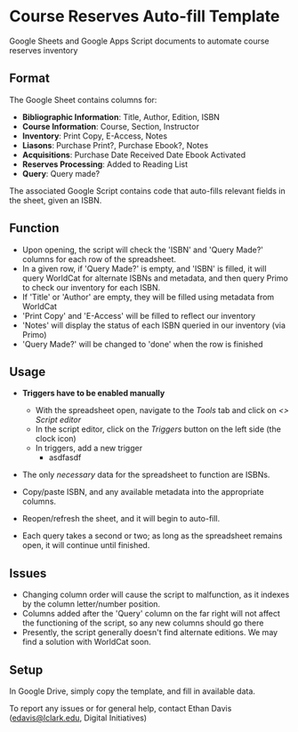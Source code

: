 # Course Reserves Auto-fill Template
Google Sheets and Google Apps Script documents to automate course reserves inventory


## Format
The Google Sheet contains columns for:
  * **Bibliographic Information**: Title, Author, Edition, ISBN
  * **Course Information**: Course, Section, Instructor
  * **Inventory**: Print Copy, E-Access, Notes
  * **Liasons**: Purchase Print?, Purchase Ebook?, Notes
  * **Acquisitions**: Purchase Date	Received Date	Ebook Activated
  * **Reserves Processing**: Added to Reading List
  * **Query**: Query made?

The associated Google Script contains code that auto-fills relevant fields in the sheet, given an ISBN.

## Function

* Upon opening, the script will check the 'ISBN' and 'Query Made?' columns for each row of the spreadsheet.
* In a given row, if 'Query Made?' is empty, and 'ISBN' is filled, it will query WorldCat for alternate ISBNs and metadata, and then query Primo to check our inventory for each ISBN.
* If 'Title' or 'Author' are empty, they will be filled using metadata from WorldCat
* 'Print Copy' and 'E-Access' will be filled to reflect our inventory
* 'Notes' will display the status of each ISBN queried in our inventory (via Primo)
* 'Query Made?' will be changed to 'done' when the row is finished


## Usage

* **Triggers have to be enabled manually**
  * With the spreadsheet open, navigate to the *Tools* tab and click on *<> Script editor*
  * In the script editor, click on the *Triggers* button on the left side (the clock icon)
  * In triggers, add a new trigger
    * asdfasdf 

* The only *necessary* data for the spreadsheet to function are ISBNs.
* Copy/paste ISBN, and any available metadata into the appropriate columns.
* Reopen/refresh the sheet, and it will begin to auto-fill.
* Each query takes a second or two; as long as the spreadsheet remains open, it will continue until finished.

## Issues

* Changing column order will cause the script to malfunction, as it indexes by the column letter/number position.
* Columns added after the 'Query' column on the far right will not affect the functioning of the script, so any new columns should go there
* Presently, the script generally doesn't find alternate editions. We may find a solution with WorldCat soon.

## Setup

In Google Drive, simply copy the template, and fill in available data.


To report any issues or for general help, contact Ethan Davis (edavis@lclark.edu, Digital Initiatives)



